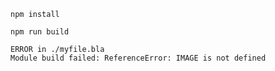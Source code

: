 ```npm install```

```npm run build```

```
ERROR in ./myfile.bla
Module build failed: ReferenceError: IMAGE is not defined
```
